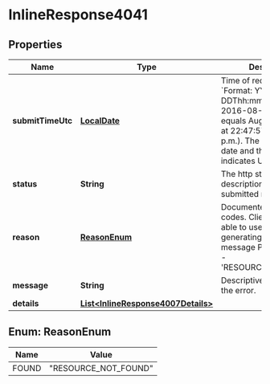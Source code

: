 
# InlineResponse4041

## Properties
Name | Type | Description | Notes
------------ | ------------- | ------------- | -------------
**submitTimeUtc** | [**LocalDate**](LocalDate.md) | Time of request in UTC. &#x60;Format: YYYY-MM-DDThh:mm:ssZ&#x60;  Example 2016-08-11T22:47:57Z equals August 11, 2016, at 22:47:57 (10:47:57 p.m.). The T separates the date and the time. The Z indicates UTC.  |  [optional]
**status** | **String** | The http status description of the submitted request. |  [optional]
**reason** | [**ReasonEnum**](#ReasonEnum) | Documented reason codes. Client should be able to use the key for generating their own error message Possible Values:   - &#39;RESOURCE_NOT_FOUND&#39;  |  [optional]
**message** | **String** | Descriptive message for the error. |  [optional]
**details** | [**List&lt;InlineResponse4007Details&gt;**](InlineResponse4007Details.md) |  |  [optional]


<a name="ReasonEnum"></a>
## Enum: ReasonEnum
Name | Value
---- | -----
FOUND | &quot;RESOURCE_NOT_FOUND&quot;



